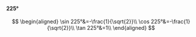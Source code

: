 #### 225°

$$
\begin{aligned}
\sin 225°&=-\frac{1}{\sqrt{2}}\\
\cos 225°&=-\frac{1}{\sqrt{2}}\\
\tan 225°&=1\\
\end{aligned}
$$


